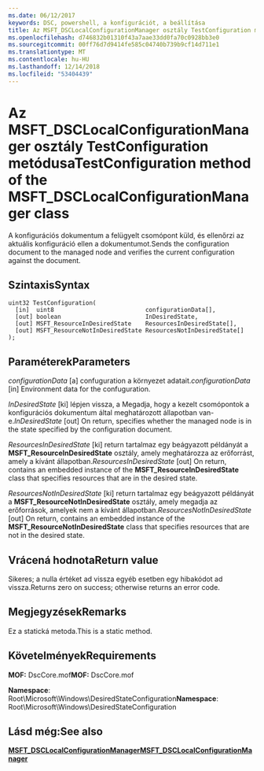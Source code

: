 ```yaml
---
ms.date: 06/12/2017
keywords: DSC, powershell, a konfigurációt, a beállítása
title: Az MSFT_DSCLocalConfigurationManager osztály TestConfiguration metódusa
ms.openlocfilehash: d746832b01310f43a7aae33dd0fa70c0928bb3e0
ms.sourcegitcommit: 00ff76d7d9414fe585c04740b739b9cf14d711e1
ms.translationtype: MT
ms.contentlocale: hu-HU
ms.lasthandoff: 12/14/2018
ms.locfileid: "53404439"
---
```

# <a name="testconfiguration-method-of-the-msftdsclocalconfigurationmanager-class"></a><span data-ttu-id="cefc6-103">Az MSFT_DSCLocalConfigurationManager osztály TestConfiguration metódusa</span><span class="sxs-lookup"><span data-stu-id="cefc6-103">TestConfiguration method of the MSFT_DSCLocalConfigurationManager class</span></span>

<span data-ttu-id="cefc6-104">A konfigurációs dokumentum a felügyelt csomópont küld, és ellenőrzi az aktuális konfiguráció ellen a dokumentumot.</span><span class="sxs-lookup"><span data-stu-id="cefc6-104">Sends the configuration document to the managed node and verifies the current configuration against the document.</span></span>

## <a name="syntax"></a><span data-ttu-id="cefc6-105">Szintaxis</span><span class="sxs-lookup"><span data-stu-id="cefc6-105">Syntax</span></span>

```mof
uint32 TestConfiguration(
  [in]  uint8                          configurationData[],
  [out] boolean                        InDesiredState,
  [out] MSFT_ResourceInDesiredState    ResourcesInDesiredState[],
  [out] MSFT_ResourceNotInDesiredState ResourcesNotInDesiredState[]
);
```

## <a name="parameters"></a><span data-ttu-id="cefc6-106">Paraméterek</span><span class="sxs-lookup"><span data-stu-id="cefc6-106">Parameters</span></span>

<span data-ttu-id="cefc6-107">*configurationData* \[a\] confuguration a környezet adatait.</span><span class="sxs-lookup"><span data-stu-id="cefc6-107">*configurationData* \[in\] Environment data for the confuguration.</span></span>

<span data-ttu-id="cefc6-108">*InDesiredState* \[ki\] lépjen vissza, a Megadja, hogy a kezelt csomópontok a konfigurációs dokumentum által meghatározott állapotban van-e.</span><span class="sxs-lookup"><span data-stu-id="cefc6-108">*InDesiredState* \[out\] On return, specifies whether the managed node is in the state specified by the configuration document.</span></span>

<span data-ttu-id="cefc6-109">*ResourcesInDesiredState* \[ki\] return tartalmaz egy beágyazott példányát a **MSFT_ResourceInDesiredState** osztály, amely meghatározza az erőforrást, amely a kívánt állapotban.</span><span class="sxs-lookup"><span data-stu-id="cefc6-109">*ResourcesInDesiredState* \[out\] On return, contains an embedded instance of the **MSFT_ResourceInDesiredState** class that specifies resources that are in the desired state.</span></span>

<span data-ttu-id="cefc6-110">*ResourcesNotInDesiredState* \[ki\] return tartalmaz egy beágyazott példányát a **MSFT_ResourceNotInDesiredState** osztály, amely megadja az erőforrások, amelyek nem a kívánt állapotban.</span><span class="sxs-lookup"><span data-stu-id="cefc6-110">*ResourcesNotInDesiredState* \[out\] On return, contains an embedded instance of the **MSFT_ResourceNotInDesiredState** class that specifies resources that are not in the desired state.</span></span>

## <a name="return-value"></a><span data-ttu-id="cefc6-111">Vrácená hodnota</span><span class="sxs-lookup"><span data-stu-id="cefc6-111">Return value</span></span>

<span data-ttu-id="cefc6-112">Sikeres; a nulla értéket ad vissza egyéb esetben egy hibakódot ad vissza.</span><span class="sxs-lookup"><span data-stu-id="cefc6-112">Returns zero on success; otherwise returns an error code.</span></span>

## <a name="remarks"></a><span data-ttu-id="cefc6-113">Megjegyzések</span><span class="sxs-lookup"><span data-stu-id="cefc6-113">Remarks</span></span>

<span data-ttu-id="cefc6-114">Ez a statická metoda.</span><span class="sxs-lookup"><span data-stu-id="cefc6-114">This is a static method.</span></span>

## <a name="requirements"></a><span data-ttu-id="cefc6-115">Követelmények</span><span class="sxs-lookup"><span data-stu-id="cefc6-115">Requirements</span></span>

<span data-ttu-id="cefc6-116">**MOF:** DscCore.mof</span><span class="sxs-lookup"><span data-stu-id="cefc6-116">**MOF:** DscCore.mof</span></span>

<span data-ttu-id="cefc6-117">**Namespace**: Root\Microsoft\Windows\DesiredStateConfiguration</span><span class="sxs-lookup"><span data-stu-id="cefc6-117">**Namespace**: Root\Microsoft\Windows\DesiredStateConfiguration</span></span>

## <a name="see-also"></a><span data-ttu-id="cefc6-118">Lásd még:</span><span class="sxs-lookup"><span data-stu-id="cefc6-118">See also</span></span>

[<span data-ttu-id="cefc6-119">**MSFT_DSCLocalConfigurationManager**</span><span class="sxs-lookup"><span data-stu-id="cefc6-119">**MSFT_DSCLocalConfigurationManager**</span></span>](msft-dsclocalconfigurationmanager.md)
